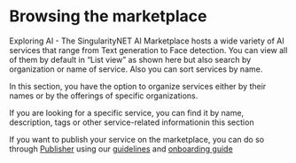 # Browsing the marketplace

Exploring AI - The SingularityNET AI Marketplace hosts a wide variety of AI services that range from Text generation to Face detection. You can view all of them by default in “List view” as shown here but also search by organization or name of service. Also you can sort services by name.

<ImageViewer src="/assets/images/products/AIMarketplace/Marketplace/ActiveService.webp" alt="Active Service" pictureTitle="List of Organizations"/>

In this section, you have the option to organize services either by their names or by the offerings of specific organizations.

<ImageViewer src="/assets/images/products/AIMarketplace/Marketplace/AllOrganizationsSortBy.webp" alt="List of organization - sorting"/>

If you are looking for a specific service, you can find it by name, description, tags or other service-related informationin this section

<ImageViewer src="/assets/images/products/AIMarketplace/Marketplace/AllOrganizationsSearch.webp" alt="List of organization - search"/>

If you want to publish your service on the marketplace, you can do so through [Publisher](https://publisher.singularitynet.io/) using our [guidelines](/docs/products/DecentralizedAIPlatform/QuickStartGuides/GettingReadyToOnboardCheckUp/) and [onboarding guide](/docs/products/DecentralizedAIPlatform/PublisherPortal/text-guide/)
